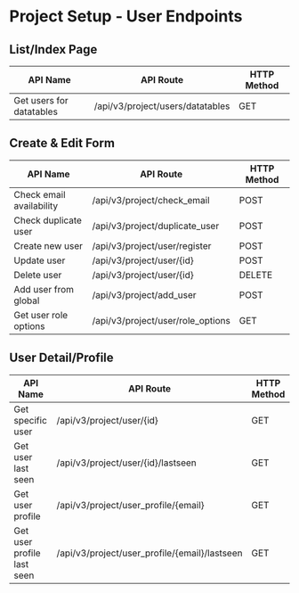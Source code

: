 # Project Setup - User Endpoints

## List/Index Page

| API Name | API Route | HTTP Method |
|----------|-----------|-------------|
| Get users for datatables | /api/v3/project/users/datatables | GET |

## Create & Edit Form

| API Name | API Route | HTTP Method |
|----------|-----------|-------------|
| Check email availability | /api/v3/project/check_email | POST |
| Check duplicate user | /api/v3/project/duplicate_user | POST |
| Create new user | /api/v3/project/user/register | POST |
| Update user | /api/v3/project/user/{id} | POST |
| Delete user | /api/v3/project/user/{id} | DELETE |
| Add user from global | /api/v3/project/add_user | POST |
| Get user role options | /api/v3/project/user/role_options | GET |

## User Detail/Profile

| API Name | API Route | HTTP Method |
|----------|-----------|-------------|
| Get specific user | /api/v3/project/user/{id} | GET |
| Get user last seen | /api/v3/project/user/{id}/lastseen | GET |
| Get user profile | /api/v3/project/user_profile/{email} | GET |
| Get user profile last seen | /api/v3/project/user_profile/{email}/lastseen | GET |
